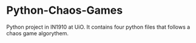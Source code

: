 # Python-Chaos-Games
Python project in IN1910 at UiO. It contains four python files that follows a chaos game algorythem.
